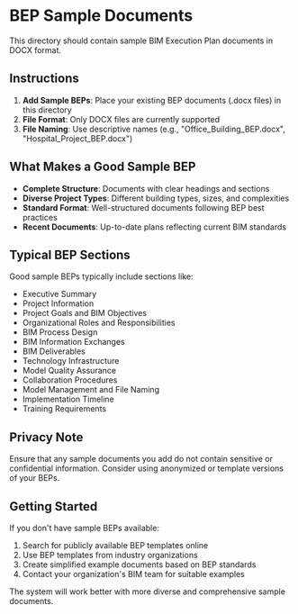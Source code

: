 # BEP Sample Documents

This directory should contain sample BIM Execution Plan documents in DOCX format.

## Instructions

1. **Add Sample BEPs**: Place your existing BEP documents (.docx files) in this directory
2. **File Format**: Only DOCX files are currently supported
3. **File Naming**: Use descriptive names (e.g., "Office_Building_BEP.docx", "Hospital_Project_BEP.docx")

## What Makes a Good Sample BEP

- **Complete Structure**: Documents with clear headings and sections
- **Diverse Project Types**: Different building types, sizes, and complexities
- **Standard Format**: Well-structured documents following BEP best practices
- **Recent Documents**: Up-to-date plans reflecting current BIM standards

## Typical BEP Sections

Good sample BEPs typically include sections like:

- Executive Summary
- Project Information
- Project Goals and BIM Objectives
- Organizational Roles and Responsibilities
- BIM Process Design
- BIM Information Exchanges
- BIM Deliverables
- Technology Infrastructure
- Model Quality Assurance
- Collaboration Procedures
- Model Management and File Naming
- Implementation Timeline
- Training Requirements

## Privacy Note

Ensure that any sample documents you add do not contain sensitive or confidential information. Consider using anonymized or template versions of your BEPs.

## Getting Started

If you don't have sample BEPs available:

1. Search for publicly available BEP templates online
2. Use BEP templates from industry organizations
3. Create simplified example documents based on BEP standards
4. Contact your organization's BIM team for suitable examples

The system will work better with more diverse and comprehensive sample documents.
